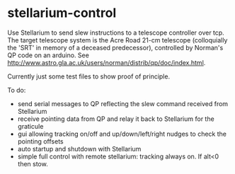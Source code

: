 # stellarium-control
Use Stellarium to send slew instructions to a telescope controller over tcp.  The target telescope system is the Acre Road 
21-cm telescope (colloquially the 'SRT' in memory of a deceased predecessor), controlled by Norman's QP code on an arduino. See
http://www.astro.gla.ac.uk/users/norman/distrib/qp/doc/index.html.

Currently just some test files to show proof of principle.

To do:
 - send serial messages to QP reflecting the slew command received from Stellarium
 - receive pointing data from QP and relay it back to Stellarium for the graticule
 - gui allowing tracking on/off and up/down/left/right nudges to check the pointing offsets
 - auto startup and shutdown with Stellarium
 - simple full control with remote stellarium: tracking always on.  If alt<0 then stow.
